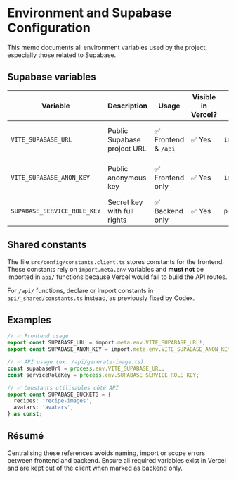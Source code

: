 # Environment and Supabase Configuration

This memo documents all environment variables used by the project, especially those related to Supabase.

## Supabase variables

| Variable | Description | Usage | Visible in Vercel? | Code source | Important notes |
| --- | --- | --- | --- | --- | --- |
| `VITE_SUPABASE_URL` | Public Supabase project URL | ✅ Frontend & `/api` | ✅ Yes | `import.meta.env.VITE_SUPABASE_URL` | Must be present in Vercel variables |
| `VITE_SUPABASE_ANON_KEY` | Public anonymous key | ✅ Frontend only | ✅ Yes | `import.meta.env.VITE_SUPABASE_ANON_KEY` | Never use on secured backend |
| `SUPABASE_SERVICE_ROLE_KEY` | Secret key with full rights | ✅ Backend only | ✅ Yes | `process.env.SUPABASE_SERVICE_ROLE_KEY` | Never expose to frontend |

## Shared constants

The file `src/config/constants.client.ts` stores constants for the frontend. These constants rely on `import.meta.env` variables and **must not** be imported in `api/` functions because Vercel would fail to build the API routes.

For `/api/` functions, declare or import constants in `api/_shared/constants.ts` instead, as previously fixed by Codex.

## Examples

```ts
// ✅ Frontend usage
export const SUPABASE_URL = import.meta.env.VITE_SUPABASE_URL!;
export const SUPABASE_ANON_KEY = import.meta.env.VITE_SUPABASE_ANON_KEY!;
```

```ts
// ✅ API usage (ex: /api/generate-image.ts)
const supabaseUrl = process.env.VITE_SUPABASE_URL;
const serviceRoleKey = process.env.SUPABASE_SERVICE_ROLE_KEY;
```

```ts
// ✅ Constants utilisables côté API
export const SUPABASE_BUCKETS = {
  recipes: 'recipe-images',
  avatars: 'avatars',
} as const;
```

## Résumé

Centralising these references avoids naming, import or scope errors between frontend and backend. Ensure all required variables exist in Vercel and are kept out of the client when marked as backend only.
